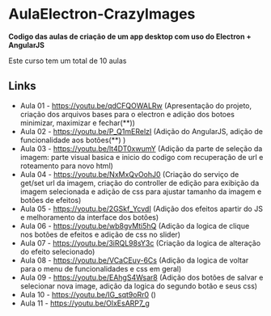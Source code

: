 # AulaElectron-CrazyImages

**Codigo das aulas de criação de um app desktop com uso do Electron + AngularJS**

Este curso tem um total de 10 aulas

## Links
- Aula 01 - https://youtu.be/qdCFQOWALRw
  (Apresentação do projeto, criação dos arquivos bases para o electron e adição
    dos botoes minimizar, maximizar e fechar(**))
- Aula 02 - https://youtu.be/P_Q1mERelzI
  (Adição do AngularJS, adição de funcionalidade aos botões(**) )
- Aula 03 - https://youtu.be/lt4DT0xwumY
  (Adição da parte de seleção da imagem: parte visual basica e inicio do codigo
    com recuperação de url e roteamento para novo html)
- Aula 04 - https://youtu.be/NxMxQvOohJ0
  (Criação do serviço de get/set url da imagem, criação do controller de edição
    para exibição da imagem selecionada e adição de css para ajustar tamanho da
    imagem e botões de efeitos)
- Aula 05 - https://youtu.be/2GSkf_YcvdI
  (Adição dos efeitos apartir do JS e melhoramento da interface dos botões)
- Aula 06 - https://youtu.be/wb8gvMti5hQ
  (Adição da logica de clique nos botões de efeitos e adição de css no slider)
- Aula 07 - https://youtu.be/3iRQL98sY3c
  (Criação da logica de alteração do efeito selecionado)
- Aula 08 - https://youtu.be/VCaCEuy-6Cs
  (Adição da logica de voltar para o menu de funcionalidades e css em geral)
- Aula 09 - https://youtu.be/EAhgS4Wsar8
  (Adição dos botões de salvar e selecionar nova image, adição da logica do
    segundo botão e seus css)
- Aula 10 - https://youtu.be/IG_sqt9oRr0
  ()
- Aula 11 - https://youtu.be/OlxEsARP7_g
